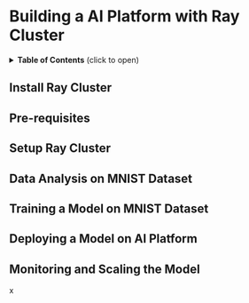 # Building a AI Platform with Ray Cluster

<details>
<summary><b>Table of Contents</b> (click to open)</summary>

- [Building a AI Platform with Ray Cluster](#building-a-ai-platform-with-ray-cluster)
  - [Install Ray Cluster](#install-ray-cluster)
  - [Pre-requisites](#pre-requisites)
  - [Setup Ray Cluster](#setup-ray-cluster)
  - [Data Analysis on MNIST Dataset](#data-analysis-on-mnist-dataset)
  - [Training a Model on MNIST Dataset](#training-a-model-on-mnist-dataset)
  - [Deploying a Model on AI Platform](#deploying-a-model-on-ai-platform)
  - [Monitoring and Scaling the Model](#monitoring-and-scaling-the-model)

</details>

## Install Ray Cluster

## Pre-requisites

## Setup Ray Cluster

## Data Analysis on MNIST Dataset

## Training a Model on MNIST Dataset

## Deploying a Model on AI Platform

## Monitoring and Scaling the Model
x